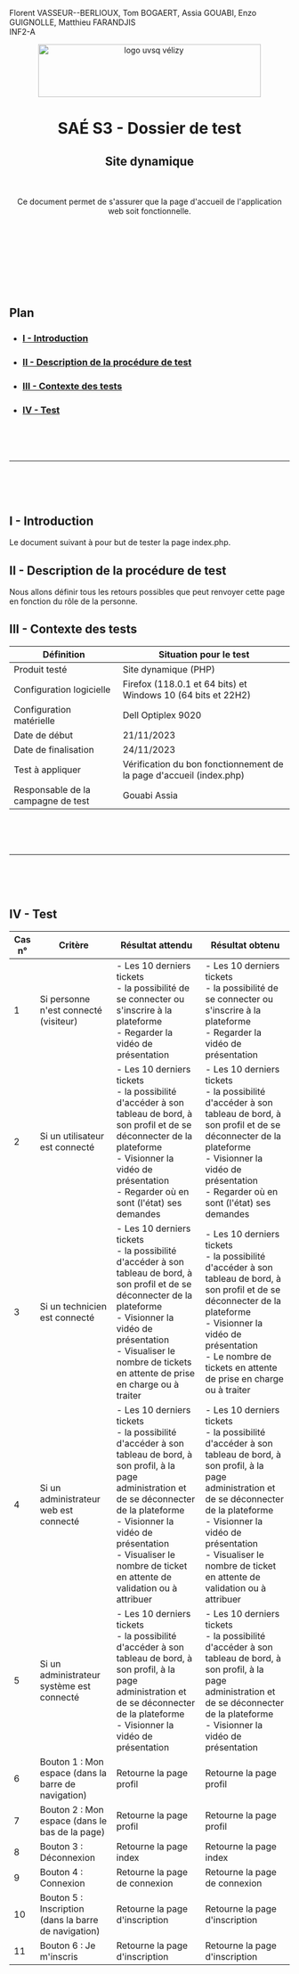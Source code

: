 Florent VASSEUR--BERLIOUX, Tom BOGAERT, Assia GOUABI, Enzo GUIGNOLLE, Matthieu FARANDJIS<br>
INF2-A

<div align="center">
<img height="95" width="400" src="../img/IUT_Velizy_Villacoublay_logo_2020_ecran.png" title="logo uvsq vélizy"/>

# SAÉ S3 - Dossier de test
## Site dynamique

<br><br>
Ce document permet de s'assurer que la page d'accueil de l'application web soit fonctionnelle. 

</div>

<br><br><br><br><br><br><br>

## Plan
- ### [I - Introduction](#I)
- ### [II - Description de la procédure de test](#II)
- ### [III - Contexte des tests](#III)
- ### [IV - Test ](#IV)


<br><br><br>

----------

<br><br><br>

## <a name="I"></a>I - Introduction

Le document suivant à pour but de tester la page index.php.
<br>

## <a name="II"></a>II - Description de la procédure de test

Nous allons définir tous les retours possibles que peut renvoyer cette page en fonction du rôle de la personne. 
<br>

## <a name="III"></a>III - Contexte des tests

| Définition                         | Situation pour le test                                              |
|------------------------------------|---------------------------------------------------------------------|
| Produit testé                      | Site dynamique (PHP)                                                |
| Configuration logicielle           | Firefox (118.0.1 et 64 bits) et<br/>Windows 10 (64 bits et 22H2)    |
| Configuration matérielle           | Dell Optiplex 9020                                                  |
| Date de début                      | 21/11/2023                                                          |
| Date de finalisation               | 24/11/2023                                                          |
| Test à appliquer                   | Vérification du bon fonctionnement de la page d'accueil (index.php) |
| Responsable de la campagne de test | Gouabi Assia                                                        |

<br><br><br>

----------

<br><br><br>

## <a name="IV"></a>IV - Test

| Cas n° | Critère                                              | Résultat attendu                                                                                                                                                                                                      | Résultat obtenu                                                                                                                                                                                                       |
|--------|------------------------------------------------------|-----------------------------------------------------------------------------------------------------------------------------------------------------------------------------------------------------------------------|-----------------------------------------------------------------------------------------------------------------------------------------------------------------------------------------------------------------------|
| 1      | Si personne n'est connecté (visiteur)                | - Les 10 derniers tickets <br> - la possibilité de se connecter ou s'inscrire à la plateforme <br> - Regarder la vidéo de présentation                                                                             | - Les 10 derniers tickets <br> - la possibilité de se connecter ou s'inscrire à la plateforme <br> - Regarder la vidéo de présentation                                                                            |
| 2      | Si un utilisateur est connecté                       | - Les 10 derniers tickets <br> - la possibilité d'accéder à son tableau de bord, à son profil et de se déconnecter de la plateforme <br> - Visionner la vidéo de présentation <br> - Regarder où en sont (l'état) ses demandes                          | - Les 10 derniers tickets <br> - la possibilité d'accéder à son tableau de bord, à son profil et de se déconnecter de la plateforme <br> - Visionner la vidéo de présentation <br> - Regarder où en sont (l'état) ses demandes                           |
| 3      | Si un technicien est connecté                        | - Les 10 derniers tickets <br> - la possibilité d'accéder à son tableau de bord, à son profil et de se déconnecter de la plateforme <br> - Visionner la vidéo de présentation <br> - Visualiser le nombre de tickets en attente de prise en charge ou à traiter                          | - Les 10 derniers tickets <br> - la possibilité d'accéder à son tableau de bord, à son profil et de se déconnecter de la plateforme <br> - Visionner la vidéo de présentation <br> - Le nombre de tickets en attente de prise en charge ou à traiter                           |
| 4      | Si un administrateur web est connecté                | - Les 10 derniers tickets <br> - la possibilité d'accéder à son tableau de bord, à son profil, à la page administration et de se déconnecter de la plateforme <br> - Visionner la vidéo de présentation <br> - Visualiser le nombre de ticket en attente de validation ou à attribuer |  - Les 10 derniers tickets <br> - la possibilité d'accéder à son tableau de bord, à son profil, à la page administration et de se déconnecter de la plateforme <br> - Visionner la vidéo de présentation <br> - Visualiser le nombre de ticket en attente de validation ou à attribuer |
| 5      | Si un administrateur système est connecté            | - Les 10 derniers tickets <br> - la possibilité d'accéder à son tableau de bord, à son profil, à la page administration et de se déconnecter de la plateforme <br> - Visionner la vidéo de présentation | - Les 10 derniers tickets <br> - la possibilité d'accéder à son tableau de bord, à son profil, à la page administration et de se déconnecter de la plateforme <br> - Visionner la vidéo de présentation |
| 6      | Bouton 1 : Mon espace (dans la barre de navigation)  | Retourne la page profil                                                                                                                                                                                               | Retourne la page profil                                                                                                                                                                                               |
| 7      | Bouton 2 : Mon espace (dans le bas de la page)       | Retourne la page profil                                                                                                                                                                                               | Retourne la page profil                                                                                                                                                                                               |
| 8      | Bouton 3 : Déconnexion                               | Retourne la page index                                                                                                                                                                                                | Retourne la page index                                                                                                                                                                                                |
| 9      | Bouton 4 : Connexion                                 | Retourne la page de connexion                                                                                                                                                                                         | Retourne la page de connexion                                                                                                                                                                                         |
| 10     | Bouton 5 : Inscription (dans la barre de navigation) | Retourne la page d'inscription                                                                                                                                                                                        | Retourne la page d'inscription                                                                                                                                                                                        |
| 11     | Bouton 6 : Je m'inscris                              | Retourne la page d'inscription                                                                                                                                                                                        | Retourne la page d'inscription                                                                                                                                                                                        |
